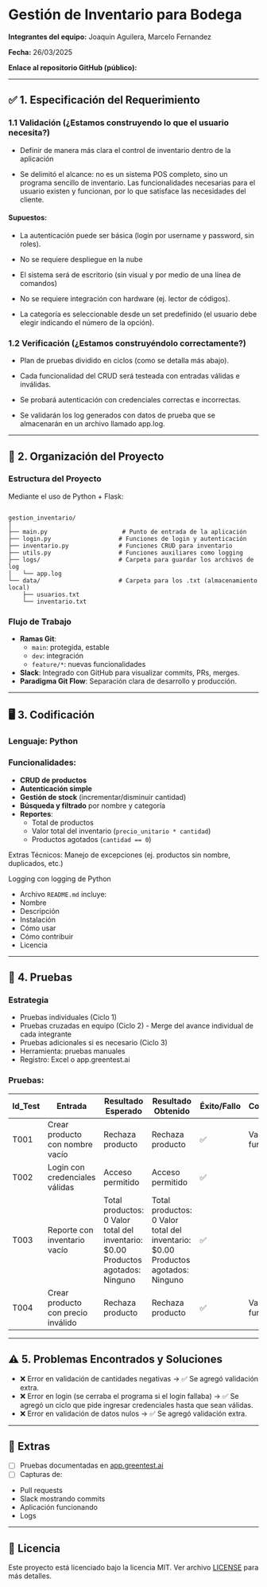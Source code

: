 # Gestión de Inventario para Bodega

**Integrantes del equipo:** Joaquin Aguilera, Marcelo Fernandez

**Fecha:** 26/03/2025

**Enlace al repositorio GitHub (público):**

---

## ✅ 1. Especificación del Requerimiento
### 1.1 Validación (¿Estamos construyendo lo que el usuario necesita?)

- Definir de manera más clara el control de inventario dentro de la aplicación

- Se delimitó el alcance: no es un sistema POS completo, sino un programa sencillo de inventario. Las funcionalidades necesarias para el usuario existen y funcionan, por lo que satisface las necesidades del cliente.

#### Supuestos:

- La autenticación puede ser básica (login por username y password, sin roles).

- No se requiere despliegue en la nube

- El sistema será de escritorio (sin visual y por medio de una línea de comandos)

- No se requiere integración con hardware (ej. lector de códigos).

- La categoría es seleccionable desde un set predefinido (el usuario debe elegir indicando el número de la opción).

### 1.2 Verificación (¿Estamos construyéndolo correctamente?)
- Plan de pruebas dividido en ciclos (como se detalla más abajo).

- Cada funcionalidad del CRUD será testeada con entradas válidas e inválidas.

- Se probará autenticación con credenciales correctas e incorrectas.

- Se validarán los log generados con datos de prueba que se almacenarán en un archivo llamado app.log.

---

## 🧠 2. Organización del Proyecto
### Estructura del Proyecto
Mediante el uso de Python + Flask:

```arduino

gestion_inventario/
│
├── main.py                     # Punto de entrada de la aplicación
├── login.py                   # Funciones de login y autenticación
├── inventario.py              # Funciones CRUD para inventario
├── utils.py                   # Funciones auxiliares como logging
├── logs/                      # Carpeta para guardar los archivos de log
│   └── app.log
└── data/                      # Carpeta para los .txt (almacenamiento local)
    ├── usuarios.txt
    └── inventario.txt

```
### Flujo de Trabajo

- **Ramas Git**:
  - `main`: protegida, estable
  - `dev`: integración
  - `feature/*`: nuevas funcionalidades
- **Slack**: Integrado con GitHub para visualizar commits, PRs, merges.
- **Paradigma Git Flow**: Separación clara de desarrollo y producción.

---

## 🖥️ 3. Codificación

### Lenguaje: Python

### Funcionalidades:

- **CRUD de productos**
- **Autenticación simple**
- **Gestión de stock** (incrementar/disminuir cantidad)
- **Búsqueda y filtrado** por nombre y categoría
- **Reportes**:
  - Total de productos
  - Valor total del inventario (`precio_unitario * cantidad`)
  - Productos agotados (`cantidad == 0`)

Extras Técnicos:
Manejo de excepciones (ej. productos sin nombre, duplicados, etc.)

Logging con logging de Python

- Archivo `README.md` incluye:
- Nombre
- Descripción
- Instalación
- Cómo usar
- Cómo contribuir
- Licencia

---

## 🧪 4. Pruebas

### Estrategia

- Pruebas individuales (Ciclo 1)
- Pruebas cruzadas en equipo (Ciclo 2) - Merge del avance individual de cada integrante
- Pruebas adicionales si es necesario (Ciclo 3)
- Herramienta: pruebas manuales
- Registro: Excel o app.greentest.ai

### Pruebas:

| Id_Test | Entrada                         | Resultado Esperado               | Resultado Obtenido         | Éxito/Fallo | Comentario              |
|---------|----------------------------------|----------------------------------|-----------------------------|--------------|--------------------------|
| T001    | Crear producto con nombre vacío        | Rechaza producto                 | Rechaza producto            | ✅            | Validación funciona       |
| T002    | Login con credenciales válidas   | Acceso permitido                 | Acceso permitido            | ✅            |                          |
| T003    | Reporte con inventario vacío     | Total productos: 0 Valor total del inventario: $0.00 Productos agotados: Ninguno| Total productos: 0 Valor total del inventario: $0.00 Productos agotados: Ninguno | ✅      |                          |
| T004    | Crear producto con precio inválido       | Rechaza producto                 | Rechaza producto            | ✅            | Validación funciona       |

---

## ⚠️ 5. Problemas Encontrados y Soluciones

- ❌ Error en validación de cantidades negativas → ✅ Se agregó validación extra.
- ❌ Error en login (se cerraba el programa si el login fallaba) → ✅ Se agregó un ciclo que pide ingresar credenciales hasta que sean válidas.
- ❌ Error en validación de datos nulos → ✅ Se agregó validación extra.

---

## 📎 Extras

- [ ] Pruebas documentadas en [app.greentest.ai](https://app.greentest.ai)
- [ ] Capturas de:
- Pull requests
- Slack mostrando commits
- Aplicación funcionando
- Logs

---

## 📌 Licencia

Este proyecto está licenciado bajo la licencia MIT. Ver archivo [LICENSE](LICENSE) para más detalles.
